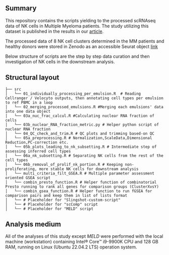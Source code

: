## Summary

This repository contains the scripts yielding to the processed scRNAseq data of NK cells in Multiple Myeloma patients.
The study utilizing this dataset is published in   the results in our [article](https://doi.org/10.1182/blood.2023023529).

The processed data of 8 NK cell clusters determined in the MM patients and healthy donors were stored in Zenodo as an accessible Seurat object [link](prospective_link_here)

Below structure of scripts are the step by step data curation and then investigation of NK cells in the downstream analysis.

## Structural layout
```{r eval=FALSE, include=TRUE}
├── src
│   └── 01_individually_processing_per_emulsion.R  # Reading Cellranger / Velocyto outputs, then annotating cell types per emulsion to ref PBMC in a loop
│   └── 02_merging_processed_emulsions.R #Merging each emulsions' data into one data object
│   └── 03a_nuc_frac_calcul.R #Calculating nuclear RNA fraction of cells
│   └── 03b_nuclear_RNA_fraction_metric.py # Helper python script of nuclear RNA fraction
│   └── 04_QC_check_and_trim.R # QC plots and trimming based-on QC
│   └── 05a_preprocessing.R # Normalization,ScaleData,Dimensional Reduction,PC-correction etc.
│   └── 05b_plots_leading_to_nk_subsetting.R # Intermediate step of assessing inferred cell types
│   └── 06a_nk_subsetting.R # Separating NK cells from the rest of the cell types 
│   └── 06b_removal_of_prolif_nk_portion.R # Keeping non-proliferating, more stable NK cells for downstream analysis
│   └── multi_criteria_filt_GSEA.R # Multiple parameter assessment oriented GSEA script
│   └── combin_presto_function.R # Helper function of combinatorial Presto running to rank all genes for comparison groups (ClusterXvsY)
│   └── combin_gsea_function.R # Helper function to run fGSEA for comparison pairs and keep them in list of lists format
│   └── # Placeholder for "Slingshot-custom-script"
│   └── # Placeholder for "scComp" script
│   └── # Placeholder for "MELD" script
```


## Analysis medium

All of the analyses of this study except *MELD* were performed with the local machine (workstation) containing Intel® Core™ i9-9900K CPU and 128 GB RAM, running on Linux (Ubuntu 22.04.2 LTS) operation system.
